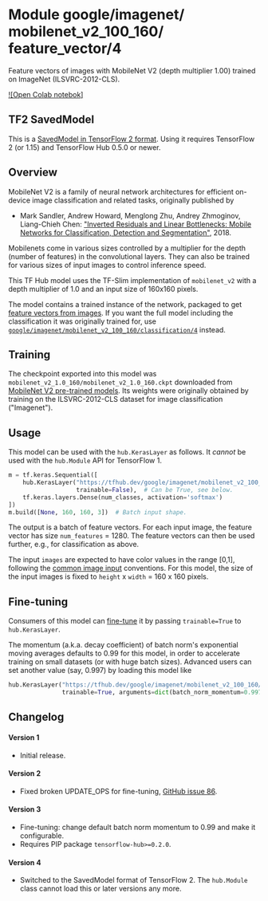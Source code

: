 # Module google/&zwnj;imagenet/&zwnj;mobilenet_v2_100_160/&zwnj;feature_vector/4
Feature vectors of images with MobileNet V2 (depth multiplier 1.00) trained on ImageNet (ILSVRC-2012-CLS).

<!-- dataset: ImageNet (ILSVRC-2012-CLS) -->
<!-- asset-path: legacy -->
<!-- fine-tunable: true -->
<!-- format: saved_model_2 -->
<!-- module-type: image-feature-vector -->
<!-- network-architecture: MobileNet V2 -->

[![Open Colab notebok]](https://colab.research.google.com/github/tensorflow/hub/blob/master/examples/colab/tf2_image_retraining.ipynb)

## TF2 SavedModel

This is a [SavedModel in TensorFlow 2
format](https://www.tensorflow.org/hub/tf2_saved_model).
Using it requires TensorFlow 2 (or 1.15) and TensorFlow Hub 0.5.0 or newer.

## Overview

MobileNet V2 is a family of neural network architectures for efficient
on-device image classification and related tasks, originally published by

  * Mark Sandler, Andrew Howard, Menglong Zhu, Andrey Zhmoginov,
    Liang-Chieh Chen: ["Inverted Residuals and Linear Bottlenecks:
    Mobile Networks for Classification, Detection and
    Segmentation"](https://arxiv.org/abs/1801.04381), 2018.

Mobilenets come in various sizes controlled by a multiplier for the
depth (number of features) in the convolutional layers. They can also be
trained for various sizes of input images to control inference speed.

This TF Hub model uses the TF-Slim implementation of
`mobilenet_v2`
with a depth multiplier of 1.0 and an input size of
160x160 pixels.


The model contains a trained instance of the network, packaged to get
[feature vectors from images](https://www.tensorflow.org/hub/common_signatures/images#feature-vector).
If you want the full model including the classification it was originally
trained for, use
[`google/imagenet/mobilenet_v2_100_160/classification/4`](https://tfhub.dev/google/imagenet/mobilenet_v2_100_160/classification/4)
instead.


## Training

The checkpoint exported into this model was `mobilenet_v2_1.0_160/mobilenet_v2_1.0_160.ckpt` downloaded
from
[MobileNet V2 pre-trained models](https://github.com/tensorflow/models/blob/master/research/slim/nets/mobilenet/README.md).
Its weights were originally obtained by training on the ILSVRC-2012-CLS
dataset for image classification ("Imagenet").

## Usage

This model can be used with the `hub.KerasLayer` as follows.
It *cannot* be used with the `hub.Module` API for TensorFlow 1.

```python
m = tf.keras.Sequential([
    hub.KerasLayer("https://tfhub.dev/google/imagenet/mobilenet_v2_100_160/feature_vector/4",
                   trainable=False),  # Can be True, see below.
    tf.keras.layers.Dense(num_classes, activation='softmax')
])
m.build([None, 160, 160, 3])  # Batch input shape.
```

The output is a batch of feature vectors. For each input image,
the feature vector has size `num_features` = 1280. The feature
vectors can then be used further, e.g., for classification as above.

The input `images` are expected to have color values in the range [0,1],
following the
[common image input](https://www.tensorflow.org/hub/common_signatures/images#input)
conventions.
For this model, the size of the input images is fixed to
`height` x `width` = 160 x 160 pixels.


## Fine-tuning

Consumers of this model can
[fine-tune](https://www.tensorflow.org/hub/tf2_saved_model#fine-tuning) it
by passing `trainable=True` to `hub.KerasLayer`.

The momentum (a.k.a. decay coefficient) of batch norm's exponential moving
averages defaults to 0.99 for this model, in order to accelerate training
on small datasets (or with huge batch sizes).
Advanced users can set another value (say, 0.997) by loading this model like

```python
hub.KerasLayer("https://tfhub.dev/google/imagenet/mobilenet_v2_100_160/feature_vector/4",
               trainable=True, arguments=dict(batch_norm_momentum=0.997))
```


## Changelog

#### Version 1

  * Initial release.

#### Version 2

  * Fixed broken UPDATE_OPS for fine-tuning,
    [GitHub issue 86](https://github.com/tensorflow/hub/issues/86).

#### Version 3

  * Fine-tuning: change default batch norm momentum to 0.99 and
    make it configurable.
  * Requires PIP package `tensorflow-hub>=0.2.0`.

#### Version 4

  * Switched to the SavedModel format of TensorFlow 2.
    The `hub.Module` class cannot load this or later versions any more.

